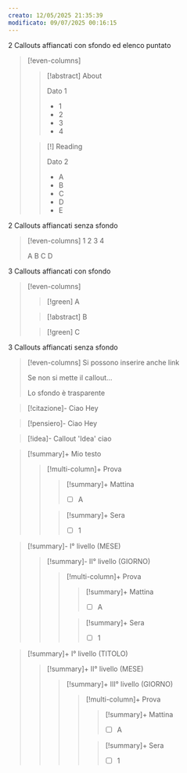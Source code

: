 ```yaml
---
creato: 12/05/2025 21:35:39
modificato: 09/07/2025 00:16:15
---
```


2 Callouts affiancati con sfondo ed elenco puntato

> [!even-columns]
>
> > [!abstract] About
> >
> > Dato 1
> > - 1
> > - 2
> > - 3
> > - 4
>
> > [!] Reading
> >
> > Dato 2
> > - A
> > - B
> > - C
> > - D
> > - E

2 Callouts affiancati senza sfondo

> [!even-columns]
> 1
> 2
> 3
> 4
>
> A
> B
> C
> D

3 Callouts affiancati con sfondo

> [!even-columns]
>
> > [!green]
> > A
>
> > [!abstract]
> > B
>
> > [!green]
> > C

3 Callouts affiancati senza sfondo

 > [!even-columns]
 > Si possono inserire anche link
 > 
 > Se non si mette il callout...
> 
> Lo sfondo è trasparente

> [!citazione]- Ciao
> Hey

> [!pensiero]- Ciao
> Hey

> [!idea]- Callout 'Idea'
> ciao

> [!summary]+ Mio testo
>
>> [!multi-column]+ Prova
>>
>>> [!summary]+ Mattina
>>> - [ ] A
>>
>>> [!summary]+ Sera
>>> - [ ] 1


> [!summary]- I° livello (MESE)
>
>> [!summary]- II° livello (GIORNO)
>>
>>> [!multi-column]+ Prova
>>>
>>>> [!summary]+ Mattina
>>>> - [ ] A
>>>
>>>> [!summary]+ Sera
>>>> - [ ] 1



> [!summary]+ I° livello (TITOLO)
>
>> [!summary]+ II° livello (MESE)
>>
>>> [!summary]+ III° livello (GIORNO)
>>>
>>>> [!multi-column]+ Prova
>>>>
>>>>> [!summary]+ Mattina
>>>>> - [ ] A
>>>>
>>>>> [!summary]+ Sera
>>>>> - [ ] 1


